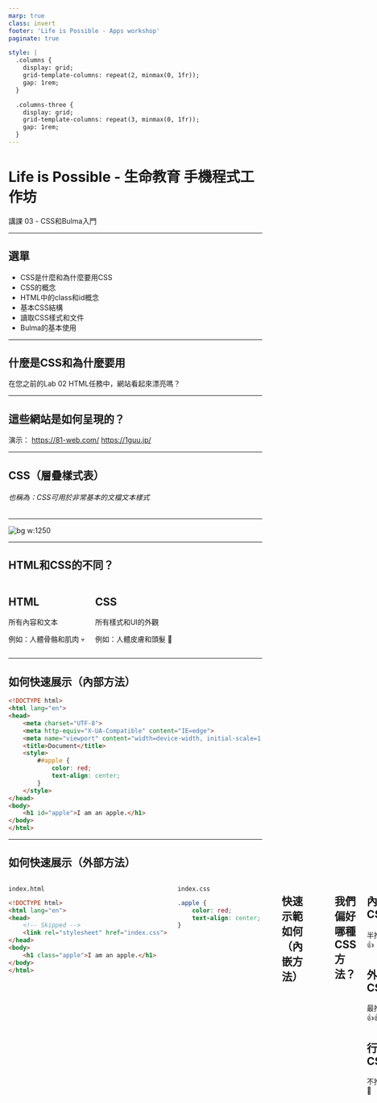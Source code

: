 ```yaml
---
marp: true
class: invert
footer: 'Life is Possible - Apps workshop'
paginate: true

style: |
  .columns {
    display: grid;
    grid-template-columns: repeat(2, minmax(0, 1fr));
    gap: 1rem;
  }

  .columns-three {
    display: grid;
    grid-template-columns: repeat(3, minmax(0, 1fr));
    gap: 1rem;
  }
---
```


# Life is Possible - 生命教育 手機程式工作坊

講課 03 - CSS和Bulma入門

---

## 選單

- CSS是什麼和為什麼要用CSS
- CSS的概念
- HTML中的class和id概念
- 基本CSS結構
- 讀取CSS樣式和文件
- Bulma的基本使用

---

## 什麼是CSS和為什麼要用

在您之前的Lab 02 HTML任務中，網站看起來漂亮嗎？

---

## 這些網站是如何呈現的？

演示：
https://81-web.com/
https://1guu.jp/


---

## CSS（層疊樣式表）

###### 也稱為：CSS可用於非常基本的文檔文本樣式

---

![bg w:1250](https://www.interviewbit.com/blog/wp-content/uploads/2021/10/HTML-and-CSS.png)


---

## HTML和CSS的不同？

<div class="columns">

<div>

## HTML

所有內容和文本

例如：人體骨骼和肌肉 💀
</div>

<div>

## CSS

所有樣式和UI的外觀

例如：人體皮膚和頭髮 🎅
</div>

</div>

---

## 如何快速展示（內部方法）

```html
<!DOCTYPE html>
<html lang="en">
<head>
    <meta charset="UTF-8">
    <meta http-equiv="X-UA-Compatible" content="IE=edge">
    <meta name="viewport" content="width=device-width, initial-scale=1.0">
    <title>Document</title>
    <style>
        ##apple {
            color: red;
            text-align: center;
        }
    </style>
</head>
<body>
    <h1 id="apple">I am an apple.</h1>
</body>
</html>
```

---

## 如何快速展示（外部方法）

<div class="columns">

<div>

`index.html`
```html
<!DOCTYPE html>
<html lang="en">
<head>
    <!-- Skipped -->
    <link rel="stylesheet" href="index.css">
</head>
<body>
    <h1 class="apple">I am an apple.</h1>
</body>
</html>
```
</div>

<div>

`index.css`
```css
.apple {
    color: red;
    text-align: center;
}
```

</div>


---


## 快速示範如何（內嵌方法）

```html
<!DOCTYPE html>
<html lang="en">
<head>
    <meta charset="UTF-8">
    <meta http-equiv="X-UA-Compatible" content="IE=edge">
    <meta name="viewport" content="width=device-width, initial-scale=1.0">
    <title>Document</title>
    
</head>
<body>
    <h1 style="color: red; text-align: center;">
        I am an apple.
    </h1>
</body>
</html>
```

---

## 我們偏好哪種 CSS 方法？

<div class="columns-three">

<div>

## 內部 CSS

半推薦 👍
</div>

<div>

## 外部 CSS 

最推薦 👍👍
</div>

<div>

## 行內 CSS

不推薦 🤚
</div>

</div>

---

## 練習課程（5 分鐘）
試著在一個文件夾中創建一個 `index.html` 和 `index.css`，然後將這些內容複製到每個文件夾中。

<div class="columns">

<div>

`index.html`
```html
<!DOCTYPE html>
<html lang="en">
<head>
    <meta charset="UTF-8">
    <meta http-equiv="X-UA-Compatible" content="IE=edge">
    <meta 
      name="viewport" 
      content="width=device-width, initial-scale=1.0"
    >
    <link rel="stylesheet" href="index.css">
</head>
<body>
    <h1 class="school">Hello schools.</h1>
</body>
</html>
```
</div>

<div>

`index.css`
```css
.school {
    color: ##FF00FF;
    text-align: right;
}
```

</div>

---

## 短暫休息

---

## 介紹 `id` 和 `class`

像上面的例子，您可能會看到以下代碼：

```html
<h1 class="school">Hello schools.</h1>
<h1 id="apple">I am an apple.</h1>
```

那麼，什麼是 `id` 和 `class`？

---

## `id` 和 `class`

在一般的介紹中，它說：

> `id` 屬性為 HTML 元素指定唯一的 `id`。`id` 屬性的值在 `HTML` 文檔中必須是唯一的。

> `class` 屬性通常用於指向樣式表中的 `class` 名稱。它也可以被 JavaScript 用來訪問和操作具有特定 `class` 名稱的元素。

---

## `id` 和 `class`

即：我們使用 id 和 class 來指向我們想要對其應用某些內容的元素。
（例如：應用一些樣式、事件、控制相關元素等等）

---

## `id` 和 `class` 的不同之處

1. `id` 是唯一的標籤，它只能引用一個元素。
`class` 可以同時應用於許多元素。

正確 ⭕
```html
<h1 id="apple">I am an apple.</h1>
<h3 class="school">Hello schools 3.</h3>
<h2 class="school">Hello schools 2.</h2>
```

錯誤 ❌（不能重複使用相同的 `id`）
```html
<h1 id="apple">I am an apple.</h1>
<h1 id="apple">Hello schools 1.</h1>

<h3 class="school">Hello schools 3.</h3>
<h2 class="school">Hello schools 2.</h2>
```

---

#### 更多正確例子

正確 ⭕
```html
<h1 id="apple">I am an apple.</h1>
<h3 id="orange">Hello schools 3.</h3>
<h2 class="school">Hello schools 2.</h2>
```

正確 ⭕
```html
<h1 id="apple" class="school">I am an apple.</h1>
<h3 id="orange">Hello schools 3.</h3>
<h2 class="school boxes">Hello schools 2.</h2>
```

---

2. `class` 可以同時套用到多個元素上，而 `id` 僅能套用到一個元素。

正確  ⭕
```html
<h2 class="school">Hello schools 2.</h2>
<h2 class="boxes">Hello schools 2.</h2>
<h2 class="school boxes">Hello tom</h2>
```
在上面的範例中，"Hello tom" 元素可以使用 `school` 和 `boxes` 兩個 `class` 的樣式。

錯誤 ❌ （`id` 不可以重複使用）
```html
<h1 id="apple orange">I am an apple.</h1>
```

---

## 休息一下

---

## 如何使用 `id` 和 `class`？

---

## `id`

要連結一個 `id`，我們使用 `##` 來表示以下的標籤是一個 `id` 的參考。

<br>

<div class="columns">

<div>

`index.css`
```css
##apple {
    color: red;
    text-align: center;
}

##orange {
    color: yellow;
}
```

</div>

<div>

`index.html`
```html
<h1 id="apple">I am an apple.</h1>
<h1 id="orange">I am an orange?</h1>
```
</div>

---

## `class`

要連結一個 `class`，我們在 CSS 中使用 `.` 來表示接下來的標籤是一個 `class` 的引用。

<br>

<div class="columns">

<div>

`index.css`
```css
.apple-class {
    color: red;
    text-align: center;
}

.box {
    font-size: 30px
}
```

</div>

<div>

`index.html`
```html
<div class="box">
  I am an apple.
</div>

<h1 class="apple-class box">
  I am an apple also
</h1>
```
</div>

---

#### CSS 檔案
所有的 CSS 樣式都會被放在一起。

```css
.apple-class {
    color: red;
    text-align: center;
}

.box {
    font-size: 30px
}

##apple {
    color: red;
    text-align: center;
}

##orange {
    color: yellow;
}
```

---

## CSS 可以做什麼？

- 📚 顏色樣式
- 🖼 佈局樣式
- ✒ 文字樣式
- 🎠 動畫
- 🧰 大小和高度
- 📅 顯示方式
- 📊 還有更多...

---

## CSS 無法做什麼？

- 邏輯控制
- 處理互動事件
- 控制當某些事情發生時的顯示方式

這些是 `JavaScript` 的功能，我們將在下一課學習 `JavaScript`。

---

## CSS 使用
所有參考在：
https://www.w3schools.com/css/default.asp
https://developer.mozilla.org/en-US/docs/Web/CSS/accent-color

---

## 短暫休息

---

## CSS 使用注意事項

1. 有些標籤可能不常用、已廢棄或是相對較新，因此我們無法在短時間內介紹所有標籤。

2. 根據需求，您應該根據自己的需求進行谷歌搜索/查找文檔。即使是高級程序員也無法記住所有的語法和代碼。不要試圖記住所有的語法，而是概念上理解 CSS 可以應用的格式。

---

## CSS 使用
常用文本相關

```css
.some-class {
  color: blue;
  text-align: center;
  font-size: 100px;
  font-weight: 600;
  font-family: 'Courier New', Courier, monospace;
}
```

更多:
https://developer.mozilla.org/en-US/docs/Web/CSS/font
https://developer.mozilla.org/en-US/docs/Web/CSS/text-align

---

## CSS 使用
通用的背景顏色和其他樣式
```css
.some-class {
  background-color: ##123F02;
  text-shadow: 2px 2px;
  box-shadow: 10px 10px;
}
```

---

## CSS 使用

###### 通用佈局實用程序

- `margin` (外邊框): https://www.w3schools.com/css/css_margin.asp
- `padding` (内邊框): https://www.w3schools.com/css/css_padding.asp
- `Height, Width` (高度、寬度): https://www.w3schools.com/css/css_dimension.asp
- `border` (邊框): https://www.w3schools.com/css/css_border.asp
- `float` (位置): https://www.w3schools.com/css/css_float.asp

---

## CSS 使用

###### 通用佈局實用程序(更多)

- `position` (位置) : https://www.w3schools.com/css/css_positioning.asp
- `display` (現出) : https://www.w3schools.com/css/css_display_visibility.asp
- `z-index` (層): https://www.w3schools.com/css/css_z-index.asp

---

## CSS 使用

###### 通用佈局實用程序(更多)
`display: flex`
`justify-content: flex-start | flex-end | center | space-between | space-around;`
`align-items: flex-start | flex-end | center | baseline | stretch;`
https://www.casper.tw/css/2017/07/21/css-flex/

---

#### `display flex` 演示

https://grid.malven.co/

---

#### `display flex` 練習遊戲

https://flexboxfroggy.com/

---

## 休息一下

---

## 介紹 Bulma
Bulma 是一個免費、開源的框架，提供了現成的前端元件，可以輕鬆地組合來建構響應式網頁介面。

https://bulma.io/documentation/overview/start/

---

## 為什麼要用 Bulma

- 提供良好的元件可供使用
- 有好看的介面
- 容易建構響應式網站 (responsive website)
- 寫少量的 CSS

---

#### 在 HTML 中安裝 Bulma

```html
<!DOCTYPE html>
<html>
  <head>
    <meta charset="utf-8">
    <meta name="viewport" content="width=device-width, initial-scale=1">
    <title>Hello Bulma!</title>
    <link rel="stylesheet" href="https://cdn.jsdelivr.net/npm/bulma@0.9.4/css/bulma.min.css">
  </head>
  <body>
  <section class="section">
    <div class="container">
      <h1 class="title">
        Hello World
      </h1>
      <p class="subtitle">
        My first website with <strong>Bulma</strong>!
      </p>
    </div>
  </section>
  </body>
</html>
```

---

#### Columns (列)

- https://bulma.io/documentation/columns/basics/  


---

#### Elements (元素)

- Button (按鈕): https://bulma.io/documentation/elements/button/  
- Box (盒子): https://bulma.io/documentation/elements/box/  
- Title (標題): https://bulma.io/documentation/elements/title/  

更多: https://bulma.io/documentation/elements/  

---

#### Components (部件)

- Navbar (導航欄): https://bulma.io/documentation/components/navbar/    
- Card (卡片): https://bulma.io/documentation/components/card/    

更多: https://bulma.io/documentation/components/    

---

## Lab 01 - 裝飾自我介紹頁面
還記得之前在 lecture 02 的 自我介紹 頁面嗎？
現在，讓我們使用更多的 `CSS` 和 `bulma` 來美化它 ！

---

## Lab 01 - 裝飾自我介紹頁面
以下是您的頁面應該添加的一些內容：

- 👩‍🎨 文本顏色 和 背景顏色 (`Text Color` and `background color`)
- 🎴 字體大小，文本對齊 (`Font size`, `text align`)
- 🎛 邊框 (`Border`)
- 📣 至少兩個來自 bulma 的元素 (`bulma`)

以下是您可以添加到您的頁面的一些內容：

- 📦 更多的 bulma 組件和佈局
- 🛒 任何您能想到的更多內容...

---

## 結束